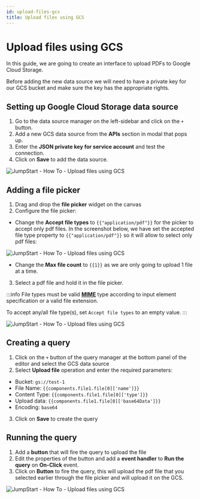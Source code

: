 ```yaml
---
id: upload-files-gcs
title: Upload files using GCS
---
```


# Upload files using GCS

In this guide, we are going to create an interface to upload PDFs to Google Cloud Storage.

Before adding the new data source we will need to have a private key for our GCS bucket and make sure the key has the appropriate rights.

## Setting up Google Cloud Storage data source

1. Go to the data source manager on the left-sidebar and click on the `+` button.
2. Add a new GCS data source from the  **APIs** section in modal that pops up.
3. Enter the **JSON private key for service account** and test the connection.
4. Click on **Save** to add the data source.

<div style={{textAlign: 'center'}}>

![JumpStart - How To - Upload files using GCS](/img/how-to/upload-files-gcs/adding-account.png)

</div>

## Adding a file picker

1. Drag and drop the **file picker** widget on the canvas
2. Configure the file picker:
  - Change the **Accept file types** to `{{"application/pdf"}}` for the picker to accept only pdf files. In the screenshot below, we have set the accepted file type property to `{{"application/pdf"}}` so it will allow to select only pdf files:

<div style={{textAlign: 'center'}}>

![JumpStart - How To - Upload files using GCS](/img/how-to/upload-files-gcs/result-filepicker.png)

</div>

  - Change the **Max file count** to `{{1}}` as we are only going to upload 1 file at a time.

3. Select a pdf file and hold it in the file picker.

:::info
 File types must be valid **[MIME](https://developer.mozilla.org/en-US/docs/Web/HTTP/Basics_of_HTTP/MIME_types/Common_types)** type according to input element specification or a valid file extension.

 To accept any/all file type(s), set `Accept file types` to an empty value.
:::

<div style={{textAlign: 'center'}}>

![JumpStart - How To - Upload files using GCS](/img/how-to/upload-files-gcs/config-filepicker.png)

</div>

## Creating a query

1. Click on the `+` button of the query manager at the bottom panel of the editor and select the GCS data source
2. Select **Upload file** operation and enter the required parameters:
- Bucket: `gs://test-1`
- File Name: `{{components.file1.file[0]['name']}}`
- Content Type: `{{components.file1.file[0]['type']}}`
- Upload data: `{{components.file1.file[0]['base64Data']}}`
- Encoding: `base64`
3. Click on **Save** to create the query

## Running the query
1. Add a **button** that will fire the query to upload the file
2. Edit the properties of the button and add a **event handler** to **Run the query** on **On-Click** event.
3. Click on **Button** to fire the query, this will upload the pdf file that you selected earlier through the file picker and will upload it on the GCS.

<div style={{textAlign: 'center'}}>

![JumpStart - How To - Upload files using GCS](/img/how-to/upload-files-gcs/final-result.png)

</div>